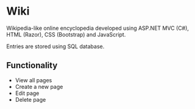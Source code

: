 # Wiki

Wikipedia-like online encyclopedia developed using ASP.NET MVC (C#), HTML (Razor), CSS (Bootstrap) and JavaScript.

Entries are stored using  SQL database. 


## Functionality
- View all pages
- Create a new page
- Edit page
- Delete page


